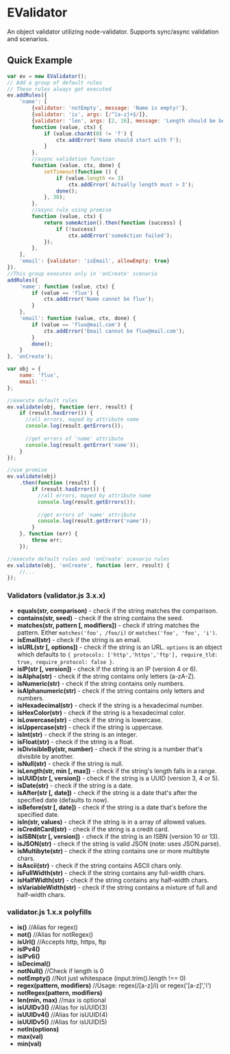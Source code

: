 EValidator
==========
An object validator utilizing node-validator. Supports sync/async validation and scenarios.
## Quick Example
```javascript
var ev = new EValidator();
// Add a group of default rules
// These rules always get executed
ev.addRules({
    'name': [
        {validator: 'notEmpty', message: 'Name is empty!'},
        {validator: 'is', args: [/^[a-z]+$/]},
        {validator: 'len', args: [2, 16], message: 'Length should be between 2 and 16'},
        function (value, ctx) {
            if (value.charAt(0) != 'f') {
                ctx.addError('Name should start with f');
            }
        },
        //async validation function
        function (value, ctx, done) {
            setTimeout(function () {
                if (value.length <= 3)
                    ctx.addError('Actually length must > 3');
                done();
            }, 30);
        },
        //async rule using promise
        function (value, ctx) {
            return someAction().then(function (success) {
                if (!success)
                    ctx.addError('someAction failed');
            });
        },
    ],
    'email': {validator: 'isEmail', allowEmpty: true}
}).
//This group executes only in 'onCreate' scenario
addRules({
    'name': function (value, ctx) {
        if (value == 'flux') {
            ctx.addError('Name cannot be flux');
        }
    },
    'email': function (value, ctx, done) {
        if (value == 'flux@mail.com') {
            ctx.addError('Email cannot be flux@mail.com');
        }
        done();
    }
}, 'onCreate');

var obj = {
    name: 'flux',
    email: ''
};

//execute default rules
ev.validate(obj, function (err, result) {
    if (result.hasError()) {
      //all errors, maped by attribute name
      console.log(result.getErrors());
      
      //get errors of 'name' attribute
      console.log(result.getError('name'));
    }
});

//use promise
ev.validate(obj)
    .then(function (result) {
        if (result.hasError()) {
          //all errors, maped by attribute name
          console.log(result.getErrors());
          
          //get errors of 'name' attribute
          console.log(result.getError('name'));
        }
    }, function (err) {
        throw err;
    });

//execute default rules and 'onCreate' scenario rules
ev.validate(obj, 'onCreate', function (err, result) {
    //...
});
```

### Validators (validator.js 3.x.x)

- **equals(str, comparison)** - check if the string matches the comparison.
- **contains(str, seed)** - check if the string contains the seed.
- **matches(str, pattern [, modifiers])** - check if string matches the pattern. Either `matches('foo', /foo/i)` or `matches('foo', 'foo', 'i')`.
- **isEmail(str)** - check if the string is an email.
- **isURL(str [, options])** - check if the string is an URL. `options` is an object which defaults to `{ protocols: ['http','https','ftp'], require_tld: true, require_protocol: false }`.
- **isIP(str [, version])** - check if the string is an IP (version 4 or 6).
- **isAlpha(str)** - check if the string contains only letters (a-zA-Z).
- **isNumeric(str)** - check if the string contains only numbers.
- **isAlphanumeric(str)** - check if the string contains only letters and numbers.
- **isHexadecimal(str)** - check if the string is a hexadecimal number.
- **isHexColor(str)** - check if the string is a hexadecimal color.
- **isLowercase(str)** - check if the string is lowercase.
- **isUppercase(str)** - check if the string is uppercase.
- **isInt(str)** - check if the string is an integer.
- **isFloat(str)** - check if the string is a float.
- **isDivisibleBy(str, number)** - check if the string is a number that's divisible by another.
- **isNull(str)** - check if the string is null.
- **isLength(str, min [, max])** - check if the string's length falls in a range.
- **isUUID(str [, version])** - check if the string is a UUID (version 3, 4 or 5).
- **isDate(str)** - check if the string is a date.
- **isAfter(str [, date])** - check if the string is a date that's after the specified date (defaults to now).
- **isBefore(str [, date])** - check if the string is a date that's before the specified date.
- **isIn(str, values)** - check if the string is in a array of allowed values.
- **isCreditCard(str)** - check if the string is a credit card.
- **isISBN(str [, version])** - check if the string is an ISBN (version 10 or 13).
- **isJSON(str)** - check if the string is valid JSON (note: uses JSON.parse).
- **isMultibyte(str)** - check if the string contains one or more multibyte chars.
- **isAscii(str)** - check if the string contains ASCII chars only.
- **isFullWidth(str)** - check if the string contains any full-width chars.
- **isHalfWidth(str)** - check if the string contains any half-width chars.
- **isVariableWidth(str)** - check if the string contains a mixture of full and half-width chars.

### validator.js 1.x.x polyfills
- **is()**                            //Alias for regex()
- **not()**                           //Alias for notRegex()
- **isUrl()**                         //Accepts http, https, ftp
- **isIPv4()**
- **isIPv6()**
- **isDecimal()**
- **notNull()**                       //Check if length is 0
- **notEmpty()**                      //Not just whitespace (input.trim().length !== 0)
- **regex(pattern, modifiers)**       //Usage: regex(/[a-z]/i) or regex('[a-z]','i')
- **notRegex(pattern, modifiers)**
- **len(min, max)**                   //max is optional
- **isUUIDv3()**                      //Alias for isUUID(3)
- **isUUIDv4()**                      //Alias for isUUID(4)
- **isUUIDv5()**                      //Alias for isUUID(5)
- **notIn(options)**
- **max(val)**
- **min(val)**

